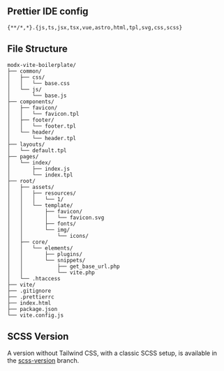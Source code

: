 ## Prettier IDE config
```text
{**/*,*}.{js,ts,jsx,tsx,vue,astro,html,tpl,svg,css,scss}
```

## File Structure
```text
modx-vite-boilerplate/
├── common/
│   ├── css/
│   │   └── base.css
│   └── js/
│       └── base.js
├── components/
│   ├── favicon/
│   │   └── favicon.tpl
│   ├── footer/
│   │   └── footer.tpl
│   └── header/
│       └── header.tpl
├── layouts/
│   └── default.tpl
├── pages/
│   └── index/
│       ├── index.js
│       └── index.tpl
├── root/
│   ├── assets/
│   │   ├── resources/
│   │   │   └── 1/
│   │   └── template/
│   │       ├── favicon/
│   │       │   └── favicon.svg
│   │       ├── fonts/
│   │       └── img/
│   │           └── icons/
│   ├── core/
│   │   └── elements/
│   │       ├── plugins/
│   │       └── snippets/
│   │           ├── get_base_url.php
│   │           └── vite.php
│   └── .htaccess
├── vite/
├── .gitignore
├── .prettierrc
├── index.html
├── package.json
└── vite.config.js
```

## SCSS Version
A version without Tailwind CSS, with a classic SCSS setup, is available in the [scss-version](https://github.com/furashcka/modx-vite-boilerplate/tree/scss-version) branch.